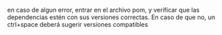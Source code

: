 en caso de algun error, entrar en el archivo pom, y verificar que las dependencias estén con sus versiones correctas. En caso de que no, un ctrl+space deberá sugerir versiones compatibles

